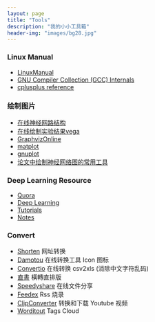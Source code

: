 ```yaml
---
layout: page
title: "Tools"
description: "我的小小工具箱"
header-img: "images/bg28.jpg"
---
```


### Linux Manual

- [LinuxManual](http://man7.org/linux/man-pages/dir_section_1.html)
- [GNU Compiler Collection (GCC) Internals](https://gcc.gnu.org/onlinedocs/gccint/)
- [cplusplus reference](http://www.cplusplus.com/reference/)

### 绘制图片

<!-- - [在线神经网路结构](http://ethereon.github.io/netscope/#/editor) -->
- [在线神经网路结构](https://dgschwend.github.io/netscope/#/editor)
- [在线绘制实验结果vega](http://vega.github.io/vega-editor/)
- [GraphvizOnline](http://dreampuf.github.io/GraphvizOnline/)
- [matplot](http://matplotlib.org/gallery.html)
- [gnuplot](http://www.gnuplot.info/)
- [论文中绘制神经网络图的常用工具](https://blog.csdn.net/wzz18191171661/article/details/87886588#comments)

### Deep Learning Resource

- [Quora](https://www.quora.com/)
- [Deep Learning](http://deeplearning.net/tutorial/)
- [Tutorials](http://yanirseroussi.com/deep-learning-resources/)
- [Notes](http://cs231n.github.io/)

### Convert 

- [Shorten](http://www.waqiang.com/index.php/url/shorten) 网址转换
- [Damotou](http://www.damotou.com/index.php) 在线转换工具 Icon 图标
- [Convertio](https://convertio.co/zh/csv-xls/) 在线转换 csv2xls (消除中文字符乱码)  
- [直書](http://antiintelgather.github.io/) 橫轉直排版  
- [Speedyshare](http://www.speedyshare.com/) 在线文件分享 
- [Feedex](http://feedex.net/) Rss 烧录  
- [ClipConverter](http://www.clipconverter.cc/) 转换和下载 Youtube 视频
- [Worditout](http://worditout.com/) Tags Cloud


<!-- ### Just Try 

[Rainy Mood](http://www.rainymood.com/)   

[Sad for Japan](http://www.sadforjapan.com/)  

[Norse IPViking Live](http://map.ipviking.com/)  

[Random.org](https://www.random.org/) 

[Breathing Earth](http://www.breathingearth.net/)  

[360° Aerial Panorama](http://www.airpano.com/)  3D Virtual Tours Around the World  

[Global Language Network](http://language.media.mit.edu/visualizations/books)  

[iPanda](http://live.ipanda.com/) Panda live

[The Scale of Universe2](http://htwins.net/scale2/) -->
